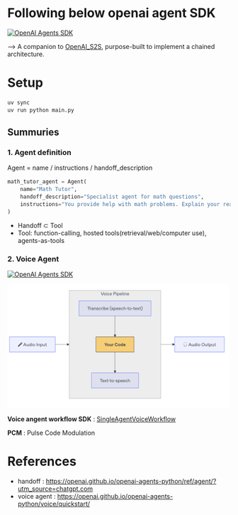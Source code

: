 # Following below openai agent SDK

[![OpenAI Agents SDK](https://img.shields.io/badge/Agents%20SDK-Quickstart-000?logo=openai&logoColor=white)](https://openai.github.io/openai-agents-python/quickstart/)


⟶ A companion to [OpenAI_S2S]((https://github.com/dudududukim/OpenAI_S2S)), purpose-built to implement a chained architecture.

# Setup

```bash
uv sync
uv run python main.py
```

## Summuries

### 1. Agent definition

Agent = name / instructions / handoff_description

```python
math_tutor_agent = Agent(
    name="Math Tutor",
    handoff_description="Specialist agent for math questions",
    instructions="You provide help with math problems. Explain your reasoning at each step and include examples",
)
```

- Handoff ⊂ Tool
- Tool: function-calling, hosted tools(retrieval/web/computer use), agents-as-tools


### 2. Voice Agent

[![OpenAI Agents SDK](https://img.shields.io/badge/Agents%20SDK-Voice%20Quickstart-000?logo=openai&logoColor=white)](https://openai.github.io/openai-agents-python/voice/quickstart/)

<img src="assets/imgs/voice_agent.png" alt="alt text" width="500px">

**Voice angent workflow SDK** : [SingleAgentVoiceWorkflow](https://openai.github.io/openai-agents-python/ref/voice/workflow/#agents.voice.workflow.SingleAgentVoiceWorkflow)

**PCM** : Pulse Code Modulation



# References
- handoff : https://openai.github.io/openai-agents-python/ref/agent/?utm_source=chatgpt.com
- voice agent : https://openai.github.io/openai-agents-python/voice/quickstart/